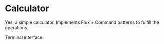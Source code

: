 # Calculator

Yes, a simple calculator. Implements Flux + Command patterns to fulfill the
operations.

Terminal interface.

